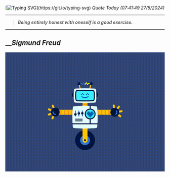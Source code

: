 [![Typing SVG](https://readme-typing-svg.herokuapp.com?font=Press+Start+2P&color=C2F784&size=35&width=900&height=100&lines=Hello+World%2C+I'm+Hung+!)](https://git.io/typing-svg) 
_Quote Today (07:41:49 27/5/2024)_
___
>**_Being entirely honest with oneself is a good exercise._**
___

## __**_Sigmund Freud_**

![RobotDance](src/assets/images/robot-dancing-dribble.gif?style=center)
